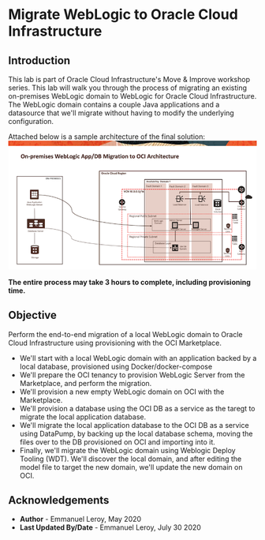 # Migrate WebLogic to Oracle Cloud Infrastructure

## Introduction

This lab is part of Oracle Cloud Infrastructure's Move & Improve workshop series. This lab will walk you through the process of migrating an existing on-premises WebLogic domain to WebLogic for Oracle Cloud Infrastructure. The WebLogic domain contains a couple Java applications and a datasource that we'll migrate without having to modify the underlying configuration. 

Attached below is a sample architecture of the final solution:
![](./images/Architecture.png)

**The entire process may take 3 hours to complete, including provisioning time.**

## Objective

Perform the end-to-end migration of a local WebLogic domain to Oracle Cloud Infrastructure using provisioning with the OCI Marketplace.

- We'll start with a local WebLogic domain with an application backed by a local database, provisioned using Docker/docker-compose
- We'll prepare the OCI tenancy to provision WebLogic Server from the Marketplace, and perform the migration.
- We'll provision a new empty WebLogic domain on OCI with the Marketplace.
- We'll provision a database using the OCI DB as a service as the taregt to migrate the local application database.
- We'll migrate the local application database to the OCI DB as a service using DataPump, by backing up the local database schema, moving the files over to the DB provisioned on OCI and importing into it.
- Finally, we'll migrate the WebLogic domain using Weblogic Deploy Tooling (WDT). We'll discover the local domain, and after editing the model file to target the new domain, we'll update the new domain on OCI.

## Acknowledgements

 - **Author** - Emmanuel Leroy, May 2020
 - **Last Updated By/Date** - Emmanuel Leroy, July 30 2020
